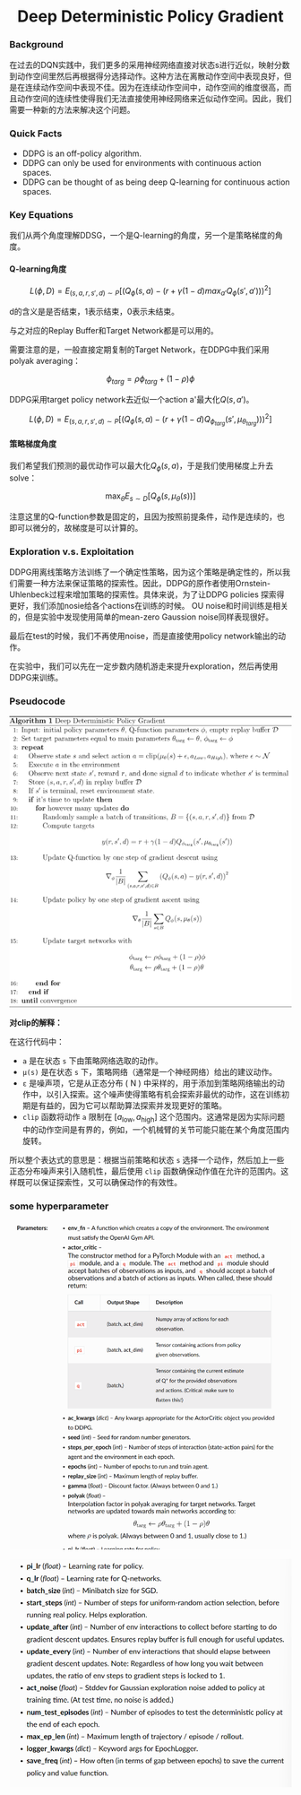 # <center> Deep Deterministic Policy Gradient </center>

### Background

在过去的DQN实践中，我们更多的采用神经网络直接对状态s进行近似，映射分数到动作空间里然后再根据得分选择动作。这种方法在离散动作空间中表现良好，但是在连续动作空间中表现不佳。因为在连续动作空间中，动作空间的维度很高，而且动作空间的连续性使得我们无法直接使用神经网络来近似动作空间。因此，我们需要一种新的方法来解决这个问题。

### Quick Facts

- DDPG is an off-policy algorithm.
- DDPG can only be used for environments with continuous action spaces.
- DDPG can be thought of as being deep Q-learning for continuous action spaces.

### Key Equations

我们从两个角度理解DDSG，一个是Q-learning的角度，另一个是策略梯度的角度。

#### Q-learning角度

$$L(\phi,D) = E_{(s,a,r,s',d)\sim P}[(Q_{\phi}(s,a) - (r + \gamma (1-d)max_{a'}Q_{\phi}(s',a')))^2]$$

d的含义是是否结束，1表示结束，0表示未结束。

与之对应的Replay Buffer和Target Network都是可以用的。

需要注意的是，一般直接定期复制的Target Network，在DDPG中我们采用polyak averaging：

$$\phi_{targ} = \rho \phi_{targ} + (1-\rho)\phi$$

DDPG采用target policy network去近似一个action a'最大化$Q(s,a')$。

$$L(\phi,D) = E_{(s,a,r,s',d)\sim P}[(Q_{\phi}(s,a) - (r + \gamma (1-d)Q_{\phi_{targ}}(s',\mu_{\theta_{targ}})))^2]$$


#### 策略梯度角度

我们希望我们预测的最优动作可以最大化$Q_{\phi}(s,a)$，于是我们使用梯度上升去solve：

$$\max _{\theta} E_{s\sim D}[Q_{\phi}(s,\mu_{\theta}(s))]$$

注意这里的Q-function参数是固定的，且因为按照前提条件，动作是连续的，也即可以微分的，故梯度是可以计算的。

### Exploration v.s. Exploitation

DDPG用离线策略方法训练了一个确定性策略，因为这个策略是确定性的，所以我们需要一种方法来保证策略的探索性。因此，DDPG的原作者使用Ornstein-Uhlenbeck过程来增加策略的探索性。具体来说，为了让DDPG policies 探索得更好，我们添加nosie给各个actions在训练的时候。 OU noise和时间训练是相关的，但是实验中发现使用简单的mean-zero Gaussion noise同样表现很好。

最后在test的时候，我们不再使用noise，而是直接使用policy network输出的动作。

在实验中，我们可以先在一定步数内随机游走来提升exploration，然后再使用DDPG来训练。

### Pseudocode

![alt text](image.png)

**对clip的解释：**

在这行代码中：

- `a` 是在状态 `s` 下由策略网络选取的动作。
- `μ(s)` 是在状态 `s` 下，策略网络（通常是一个神经网络）给出的建议动作。
- `ε` 是噪声项，它是从正态分布 \( N \) 中采样的，用于添加到策略网络输出的动作中，以引入探索。这个噪声使得策略有机会探索非最优的动作，这在训练初期是有益的，因为它可以帮助算法探索并发现更好的策略。
- `clip` 函数将动作 `a` 限制在 $[a_{\text{low}}, a_{\text{high}}]$ 这个范围内。这通常是因为实际问题中的动作空间是有界的，例如，一个机械臂的关节可能只能在某个角度范围内旋转。

所以整个表达式的意思是：根据当前策略和状态 `s` 选择一个动作，然后加上一些正态分布噪声来引入随机性，最后使用 `clip` 函数确保动作值在允许的范围内。这样既可以保证探索性，又可以确保动作的有效性。

### some hyperparameter

![alt text](image-1.png)

![alt text](image-2.png)